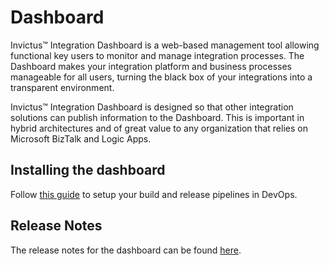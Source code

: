 # Dashboard

Invictus™ Integration Dashboard is a web-based management tool allowing functional key users to monitor and manage integration processes. The Dashboard makes your integration platform and business processes manageable for all users, turning the black box of your integrations into a transparent environment.

Invictus™ Integration Dashboard is designed so that other integration solutions can publish information to the Dashboard. This is important in hybrid architectures and of great value to any organization that relies on Microsoft BizTalk and Logic Apps.

## Installing the dashboard

Follow [this guide](./01_Installation/index.md) to setup your build and release pipelines in DevOps.

## Release Notes

The release notes for the dashboard can be found [here](https://github.com/invictus-integration/docs-ifa/releases).